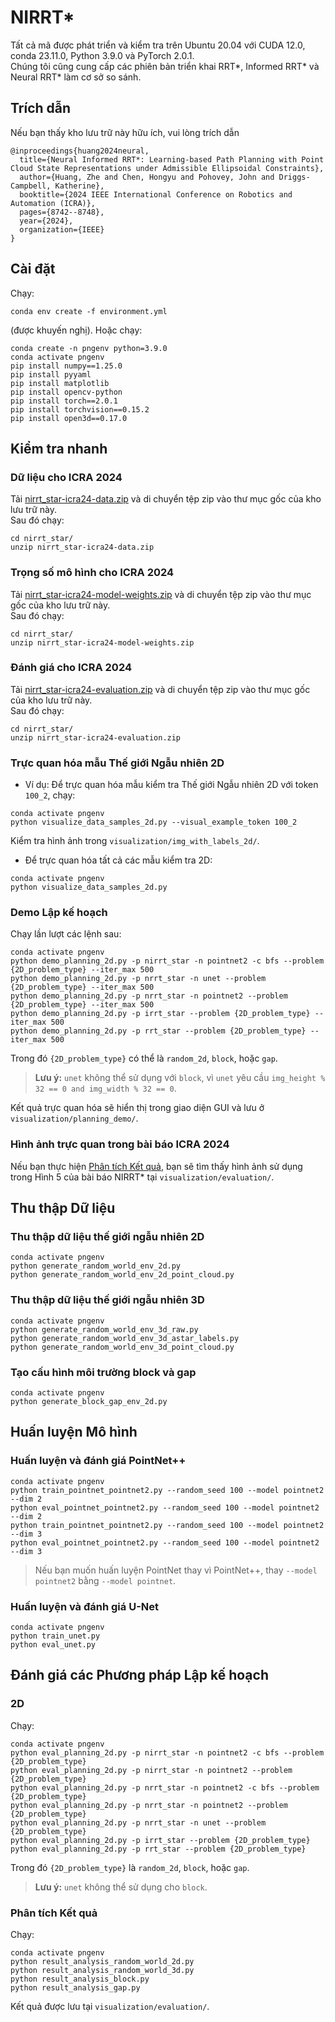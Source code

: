 # NIRRT*

Tất cả mã được phát triển và kiểm tra trên Ubuntu 20.04 với CUDA 12.0, conda 23.11.0, Python 3.9.0 và PyTorch 2.0.1.  
Chúng tôi cũng cung cấp các phiên bản triển khai RRT*, Informed RRT* và Neural RRT* làm cơ sở so sánh.

## Trích dẫn
Nếu bạn thấy kho lưu trữ này hữu ích, vui lòng trích dẫn
```
@inproceedings{huang2024neural,
  title={Neural Informed RRT*: Learning-based Path Planning with Point Cloud State Representations under Admissible Ellipsoidal Constraints},
  author={Huang, Zhe and Chen, Hongyu and Pohovey, John and Driggs-Campbell, Katherine},
  booktitle={2024 IEEE International Conference on Robotics and Automation (ICRA)},
  pages={8742--8748},
  year={2024},
  organization={IEEE}
}
```

## Cài đặt
Chạy:
```
conda env create -f environment.yml
```
(được khuyến nghị). Hoặc chạy:
```
conda create -n pngenv python=3.9.0
conda activate pngenv
pip install numpy==1.25.0
pip install pyyaml
pip install matplotlib
pip install opencv-python
pip install torch==2.0.1
pip install torchvision==0.15.2
pip install open3d==0.17.0
```

## Kiểm tra nhanh

### Dữ liệu cho ICRA 2024
Tải [nirrt_star-icra24-data.zip](https://drive.google.com/file/d/1omIxfoASMzWBUcdXS7-9WiJbc2xTikf2/view?usp=drive_link) và di chuyển tệp zip vào thư mục gốc của kho lưu trữ này.  
Sau đó chạy:
```
cd nirrt_star/
unzip nirrt_star-icra24-data.zip
```

### Trọng số mô hình cho ICRA 2024
Tải [nirrt_star-icra24-model-weights.zip](https://drive.google.com/file/d/1jQ7yrxceSq1aHZjdDQYq2gB2HOHRPvCg/view?usp=drive_link) và di chuyển tệp zip vào thư mục gốc của kho lưu trữ này.  
Sau đó chạy:
```
cd nirrt_star/
unzip nirrt_star-icra24-model-weights.zip
```

### Đánh giá cho ICRA 2024
Tải [nirrt_star-icra24-evaluation.zip](https://drive.google.com/file/d/1CZyPvj3K53vaXxOVTOpZCIU33zIg9dAS/view?usp=drive_link) và di chuyển tệp zip vào thư mục gốc của kho lưu trữ này.  
Sau đó chạy:
```
cd nirrt_star/
unzip nirrt_star-icra24-evaluation.zip
```

### Trực quan hóa mẫu Thế giới Ngẫu nhiên 2D
- Ví dụ: Để trực quan hóa mẫu kiểm tra Thế giới Ngẫu nhiên 2D với token `100_2`, chạy:
```
conda activate pngenv
python visualize_data_samples_2d.py --visual_example_token 100_2
```
Kiểm tra hình ảnh trong `visualization/img_with_labels_2d/`.

- Để trực quan hóa tất cả các mẫu kiểm tra 2D:
```
conda activate pngenv
python visualize_data_samples_2d.py
```

### Demo Lập kế hoạch
Chạy lần lượt các lệnh sau:
```
conda activate pngenv
python demo_planning_2d.py -p nirrt_star -n pointnet2 -c bfs --problem {2D_problem_type} --iter_max 500
python demo_planning_2d.py -p nrrt_star -n unet --problem {2D_problem_type} --iter_max 500
python demo_planning_2d.py -p nrrt_star -n pointnet2 --problem {2D_problem_type} --iter_max 500
python demo_planning_2d.py -p irrt_star --problem {2D_problem_type} --iter_max 500
python demo_planning_2d.py -p rrt_star --problem {2D_problem_type} --iter_max 500
```
Trong đó `{2D_problem_type}` có thể là `random_2d`, `block`, hoặc `gap`.

> **Lưu ý:** `unet` không thể sử dụng với `block`, vì `unet` yêu cầu `img_height % 32 == 0 and img_width % 32 == 0`.

Kết quả trực quan hóa sẽ hiển thị trong giao diện GUI và lưu ở `visualization/planning_demo/`.

### Hình ảnh trực quan trong bài báo ICRA 2024
Nếu bạn thực hiện [Phân tích Kết quả](#phân-tích-kết-quả), bạn sẽ tìm thấy hình ảnh sử dụng trong Hình 5 của bài báo NIRRT* tại `visualization/evaluation/`.

## Thu thập Dữ liệu

### Thu thập dữ liệu thế giới ngẫu nhiên 2D
```
conda activate pngenv
python generate_random_world_env_2d.py
python generate_random_world_env_2d_point_cloud.py
```

### Thu thập dữ liệu thế giới ngẫu nhiên 3D
```
conda activate pngenv
python generate_random_world_env_3d_raw.py
python generate_random_world_env_3d_astar_labels.py
python generate_random_world_env_3d_point_cloud.py
```

### Tạo cấu hình môi trường block và gap
```
conda activate pngenv
python generate_block_gap_env_2d.py
```

## Huấn luyện Mô hình

### Huấn luyện và đánh giá PointNet++
```
conda activate pngenv
python train_pointnet_pointnet2.py --random_seed 100 --model pointnet2 --dim 2
python eval_pointnet_pointnet2.py --random_seed 100 --model pointnet2 --dim 2
python train_pointnet_pointnet2.py --random_seed 100 --model pointnet2 --dim 3
python eval_pointnet_pointnet2.py --random_seed 100 --model pointnet2 --dim 3
```
> Nếu bạn muốn huấn luyện PointNet thay vì PointNet++, thay `--model pointnet2` bằng `--model pointnet`.

### Huấn luyện và đánh giá U-Net
```
conda activate pngenv
python train_unet.py
python eval_unet.py
```

## Đánh giá các Phương pháp Lập kế hoạch

### 2D
Chạy:
```
conda activate pngenv
python eval_planning_2d.py -p nirrt_star -n pointnet2 -c bfs --problem {2D_problem_type}
python eval_planning_2d.py -p nirrt_star -n pointnet2 --problem {2D_problem_type}
python eval_planning_2d.py -p nrrt_star -n pointnet2 -c bfs --problem {2D_problem_type}
python eval_planning_2d.py -p nrrt_star -n pointnet2 --problem {2D_problem_type}
python eval_planning_2d.py -p nrrt_star -n unet --problem {2D_problem_type}
python eval_planning_2d.py -p irrt_star --problem {2D_problem_type}
python eval_planning_2d.py -p rrt_star --problem {2D_problem_type}
```
Trong đó `{2D_problem_type}` là `random_2d`, `block`, hoặc `gap`.

> **Lưu ý:** `unet` không thể sử dụng cho `block`.

### Phân tích Kết quả
Chạy:
```
conda activate pngenv
python result_analysis_random_world_2d.py
python result_analysis_random_world_3d.py
python result_analysis_block.py
python result_analysis_gap.py
```
Kết quả được lưu tại `visualization/evaluation/`.
